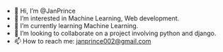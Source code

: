- 👋 Hi, I’m @JanPrince
- 👀 I’m interested in Machine Learning, Web development.
- 🌱 I’m currently learning Machine Learning.
- 💞️ I’m looking to collaborate on a project involving python and django.
- 📫 How to reach me: janprince002@gmail.com

<!---
JanPrince/JanPrince is a ✨ special ✨ repository because its `README.md` (this file) appears on your GitHub profile.
You can click the Preview link to take a look at your changes.
--->
